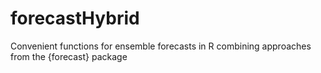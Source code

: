 # forecastHybrid
Convenient functions for ensemble forecasts in R combining approaches from the {forecast} package
